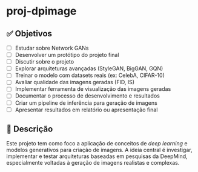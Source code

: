 # proj-dpimage

## ✅ Objetivos

- [ ] Estudar sobre Network GANs  
- [ ] Desenvolver um protótipo do projeto final  
- [ ] Discutir sobre o projeto  
- [ ] Explorar arquiteturas avançadas (StyleGAN, BigGAN, GQN)  
- [ ] Treinar o modelo com datasets reais (ex: CelebA, CIFAR-10)  
- [ ] Avaliar qualidade das imagens geradas (FID, IS)  
- [ ] Implementar ferramenta de visualização das imagens geradas  
- [ ] Documentar o processo de desenvolvimento e resultados  
- [ ] Criar um pipeline de inferência para geração de imagens  
- [ ] Apresentar resultados em relatório ou apresentação final

## 🧠 Descrição

Este projeto tem como foco a aplicação de conceitos de *deep learning* e modelos generativos para criação de imagens. A ideia central é investigar, implementar e testar arquiteturas baseadas em pesquisas da DeepMind, especialmente voltadas à geração de imagens realistas e complexas.
